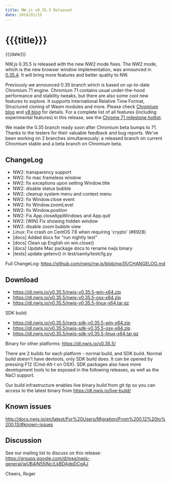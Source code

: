 ```yaml
---
title: NW.js v0.35.5 Released
date: 2019/01/15
---
```

# {{{title}}}
{{{date}}}

NW.js 0.35.5 is released with the new NW2 mode fixes. The NW2 mode, which is the new browser window implementation, was announced in [0.35.4](https://nwjs.io/blog/v0.35.4/). It will bring more features and better quality to NW.

Previously we announced 0.35 branch which is based on up-to-date Chromium 71 engine. Chromium 71 contains usual under-the-hood performance and stability tweaks, but there are also some cool new features to explore. It supports International Relative Time Format, Structured cloning of Wasm modules and more. Please check [Chromium blog](https://blog.chromium.org/2018/10/chrome-71-beta-relative-time-formats.html) and [v8 blog](https://v8.dev/blog/v8-release-71) for details. For a complete list of all features (including experimental features) in this release, see the [Chrome 71 milestone hotlist](https://www.chromestatus.com/features#milestone=71).

We made the 0.35 branch ready soon after Chromium beta bumps to 71. Thanks to the testers for their valuable feedback and bug reports. We've been working on 2 branches simultaneously: a released branch on current Chromium stable and a beta branch on Chromium beta.

## ChangeLog

- NW2: transparency support
- NW2: fix mac frameless window
- NW2: fix exceptions upon setting Window.title
- NW2: disable status bubble
- NW2: cleanup system menu and context menu
- NW2: fix Window.close event
- NW2: fix Window.zoomLevel
- NW2: fix Window.position
- NW2: Fix App.closeAppWindows and App.quit
- NW2: [WIN] Fix showing hidden window
- NW2: disable zoom bubble view
- Linux: Fix crash on CentOS 7.6 when requiring 'crypto' (#6928)
- [docs] Added docs for "run nightly test"
- [docs] Clean up English on win.close()
- [docs] Update Mac package docs to rename nwjs binary
- [tests] update getenv() in test/sanity/testcfg.py

Full ChangeLog: https://github.com/nwjs/nw.js/blob/nw35/CHANGELOG.md

## Download 

* https://dl.nwjs.io/v0.35.5/nwjs-v0.35.5-win-x64.zip 
* https://dl.nwjs.io/v0.35.5/nwjs-v0.35.5-osx-x64.zip 
* https://dl.nwjs.io/v0.35.5/nwjs-v0.35.5-linux-x64.tar.gz 

SDK build: 
* https://dl.nwjs.io/v0.35.5/nwjs-sdk-v0.35.5-win-x64.zip 
* https://dl.nwjs.io/v0.35.5/nwjs-sdk-v0.35.5-osx-x64.zip 
* https://dl.nwjs.io/v0.35.5/nwjs-sdk-v0.35.5-linux-x64.tar.gz 

Binary for other platforms: https://dl.nwjs.io/v0.35.5/ 

There are 2 builds for each platform - normal build, and SDK build. Normal build doesn't have devtools, only SDK build does. lt can be opened by pressing F12 (Cmd-Alt-I on OSX). SDK packages also have more development tools to be exposed in the following releases, as well as the NaCl support.

Our build infrastructure enables live binary build from git tip so you can access to the latest binary from https://dl.nwjs.io/live-build/ 

## Known issues 

http://docs.nwjs.io/en/latest/For%20Users/Migration/From%200.12%20to%200.13/#known-issues

## Discussion

See our mailing list to discuss on this release: https://groups.google.com/d/msg/nwjs-general/wUB4iN55lNc/LkBDAdpDCgAJ

Cheers,
Roger